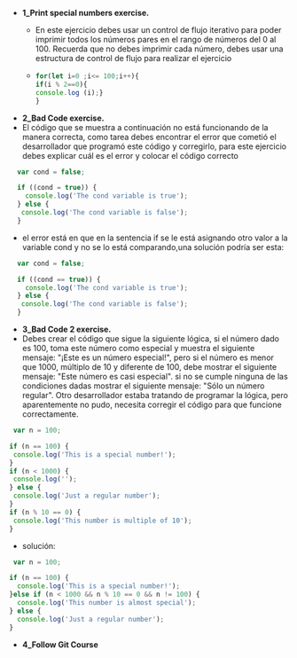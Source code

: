 - **1_Print special numbers exercise.**
  - En este ejercicio debes usar un control de flujo iterativo para poder imprimir todos los números pares en el rango  de números del 0 al 100. Recuerda que no debes imprimir cada número, debes usar una estructura de control de flujo  para realizar el ejercicio
   
  - ```js
    for(let i=0 ;i<= 100;i++){
    if(i % 2==0){
    console.log (i);}
    }

- **2_Bad Code exercise.**
- El código que se muestra a continuación no está funcionando de la manera correcta, como tarea debes encontrar el error que cometió el desarrollador que programó este código y corregirlo, para este ejercicio debes explicar cuál es el error y colocar el código correcto
```js
  var cond = false;

  if ((cond = true)) {
    console.log('The cond variable is true');
  } else {
   console.log('The cond variable is false');
  }
```
- el error está en que en la sentencia if  se le está asignando otro valor a la variable cond y no se lo está comparando,una solución podría ser esta:
```js
  var cond = false;

  if ((cond == true)) {
    console.log('The cond variable is true');
  } else {
   console.log('The cond variable is false');
  }
```

- **3_Bad Code 2 exercise.**
 - Debes crear el código que sigue la siguiente lógica, si el número dado es 100, toma este número como especial y muestra el siguiente mensaje: "¡Este es un número especial!", pero si el número es menor que 1000, múltiplo de 10 y diferente de 100, debe mostrar el siguiente mensaje: "Este número es casi especial". si no se cumple ninguna de las condiciones dadas mostrar el siguiente mensaje: "Sólo un número regular". Otro desarrollador estaba tratando de programar la lógica, pero aparentemente no pudo, necesita corregir el código para que funcione correctamente.
 ```js
  var n = 100;

if (n == 100) {
  console.log('This is a special number!');
}
if (n < 1000) {
  console.log('');
} else {
  console.log('Just a regular number');
}
if (n % 10 == 0) {
  console.log('This number is multiple of 10');
}
```
- solución:

```js
 var n = 100;

if (n == 100) {
  console.log('This is a special number!');
}else if (n < 1000 && n % 10 == 0 && n != 100) {
  console.log('This number is almost special');
} else {
  console.log('Just a regular number');
}
```
- **4_Follow Git Course**
